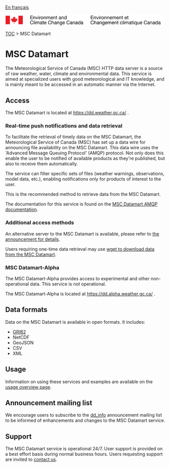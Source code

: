 [En français](readme_fr.md)

![ECCC logo](../img_eccc-logo.png)

[TOC](../readme_en.md) > MSC Datamart


# MSC Datamart

The Meteorological Service of Canada (MSC) HTTP data server is a source of raw weather, water, climate and environmental data. This service is aimed at specialized users with good meteorological and IT knowledge, and is mainly meant to be accessed in an automatic manner via the Internet.


## Access

The MSC Datamart is located at https://dd.weather.gc.ca/ .

### Real-time push notifications and data retrieval
  
To facilitate the retrieval of timely data on the MSC Datamart, the Meteorological Service of Canada (MSC) has set up a data wire for announcing file availability on the MSC Datamart.  This data wire uses the 'Advanced Message Queuing Protocol' (AMQP) protocol. Not only does this enable the user to be notified of available products as they're published, but also to receive them automatically.

The service can filter specific sets of files (weather warnings, observations, model data, etc.), enabling notifications only for products of interest to the user.

This is the recommended method to retrieve data from the MSC Datamart.

The documentation for this service is found on the [MSC Datamart AMQP documentation](https://dd.weather.gc.ca/doc/README_AMQP.txt).
  
### Additional access methods

An alternative server to the MSC Datamart is available, please refer to [the announcement for details](https://lists.ec.gc.ca/pipermail/dd_info/2019-April/000329.html).

Users requiring one-time data retrieval may use [wget to download data from the MSC Datamart](https://weather.gc.ca/grib/usage_tips_e.html).


### MSC Datamart-Alpha

The MSC Datamart-Alpha provides access to experimental and other non-operational data. This service is not operational.

The MSC Datamart-Alpha is located at https://dd.alpha.weather.gc.ca/ .


## Data formats

Data on the MSC Datamart is available in open formats. It includes:

* [GRIB2](https://weather.gc.ca/grib/index_e.html)
* NetCDF
* GeoJSON
* CSV
* XML


## Usage

Information on using these services and examples are available on the [usage overview page](../usage-overview/readme_en.md).


## Announcement mailing list

We encourage users to subscribe to the [dd_info](https://lists.ec.gc.ca/cgi-bin/mailman/listinfo/dd_info) announcement mailing list to be informed of enhancements and changes to the MSC Datamart service.


## Support

The MSC Datamart service is operational 24/7. User support is provided on a best effort basis during normal business hours. Users requesting support are invited to [contact us](https://www.weather.gc.ca/mainmenu/contact_us_e.html).
